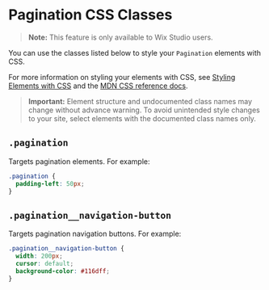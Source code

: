 # Pagination CSS Classes

> **Note:** This feature is only available to Wix Studio users.

You can use the classes listed below
to style your `Pagination` elements with CSS.

For more information on styling your elements with CSS, see
[Styling Elements with CSS](https://dev.wix.com/docs/velo/api-reference/$w/styling-elements-with-css) and the
[MDN CSS reference docs](https://developer.mozilla.org/en-US/docs/Learn/CSS).

<blockquote class="important">

__Important:__
Element structure and undocumented class names
may change without advance warning.
To avoid unintended style changes to your site,
select elements with the documented class names only.

</blockquote>

<!-- Commented out classes that are only currently supported in classic editor for partners -->

## `.pagination`

Targets pagination elements.
For example:

```css
.pagination {
  padding-left: 50px;
}
```

<!-- ## `.pagination__current-page`

Targets pagination [current page]($w/pagination/currentPage) element.
For example:

```css
.pagination__current-page {
  font-family: sans-serif;
  color: green;
}
```

## `.pagination__page-number`

Targets pagination page number element.
For example:

```css
.pagination__page-number {
  font-family: sans-serif;
  color: green;
}
```

## `.pagination__total-pages`

Targets pagination [total pages]($w/pagination/totalPages) element.
For example:

```css
.pagination__total-pages {
  font-family: sans-serif;
  color: black;
}
``` -->

## `.pagination__navigation-button`

Targets pagination navigation buttons.
For example:

```css
.pagination__navigation-button {
  width: 200px;
  cursor: default;
  background-color: #116dff;
}
```


<!-- ## `.pagination__input-field`

Targets pagination input fields.
For example:

```css
.pagination__input-field {
  border: none;
  border-bottom: 2px solid #840292;
  background-color: #dfd2f4;
  font-family: monospace;
}
``` -->
